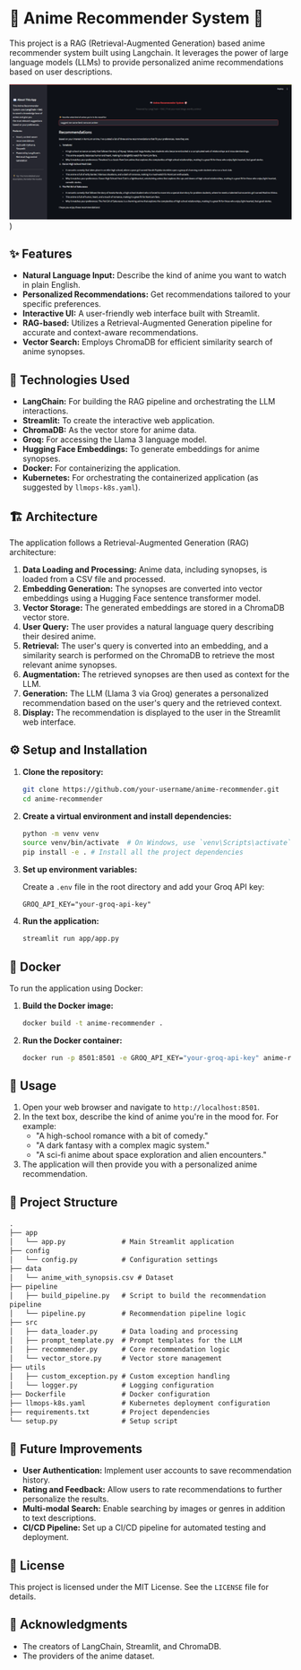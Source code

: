# 🎌 Anime Recommender System 🎨

This project is a RAG (Retrieval-Augmented Generation) based anime recommender system built using Langchain. It leverages the power of large language models (LLMs) to provide personalized anime recommendations based on user descriptions.

![Alt text](images/recommendation.png))


## ✨ Features

*   **Natural Language Input:** Describe the kind of anime you want to watch in plain English.
*   **Personalized Recommendations:** Get recommendations tailored to your specific preferences.
*   **Interactive UI:** A user-friendly web interface built with Streamlit.
*   **RAG-based:** Utilizes a Retrieval-Augmented Generation pipeline for accurate and context-aware recommendations.
*   **Vector Search:** Employs ChromaDB for efficient similarity search of anime synopses.

## 🚀 Technologies Used

*   **LangChain:** For building the RAG pipeline and orchestrating the LLM interactions.
*   **Streamlit:** To create the interactive web application.
*   **ChromaDB:** As the vector store for anime data.
*   **Groq:** For accessing the Llama 3 language model.
*   **Hugging Face Embeddings:** To generate embeddings for anime synopses.
*   **Docker:** For containerizing the application.
*   **Kubernetes:** For orchestrating the containerized application (as suggested by `llmops-k8s.yaml`).

## 🏗️ Architecture

The application follows a Retrieval-Augmented Generation (RAG) architecture:

1.  **Data Loading and Processing:** Anime data, including synopses, is loaded from a CSV file and processed.
2.  **Embedding Generation:** The synopses are converted into vector embeddings using a Hugging Face sentence transformer model.
3.  **Vector Storage:** The generated embeddings are stored in a ChromaDB vector store.
4.  **User Query:** The user provides a natural language query describing their desired anime.
5.  **Retrieval:** The user's query is converted into an embedding, and a similarity search is performed on the ChromaDB to retrieve the most relevant anime synopses.
6.  **Augmentation:** The retrieved synopses are then used as context for the LLM.
7.  **Generation:** The LLM (Llama 3 via Groq) generates a personalized recommendation based on the user's query and the retrieved context.
8.  **Display:** The recommendation is displayed to the user in the Streamlit web interface.

## ⚙️ Setup and Installation

1.  **Clone the repository:**

    ```bash
    git clone https://github.com/your-username/anime-recommender.git
    cd anime-recommender
    ```

2.  **Create a virtual environment and install dependencies:**

    ```bash
    python -m venv venv
    source venv/bin/activate  # On Windows, use `venv\Scripts\activate`
    pip install -e . # Install all the project dependencies
    ```

3.  **Set up environment variables:**

    Create a `.env` file in the root directory and add your Groq API key:

    ```
    GROQ_API_KEY="your-groq-api-key"
    ```

4.  **Run the application:**

    ```bash
    streamlit run app/app.py
    ```

## 🐳 Docker

To run the application using Docker:

1.  **Build the Docker image:**

    ```bash
    docker build -t anime-recommender .
    ```

2.  **Run the Docker container:**

    ```bash
    docker run -p 8501:8501 -e GROQ_API_KEY="your-groq-api-key" anime-recommender
    ```

## 📖 Usage

1.  Open your web browser and navigate to `http://localhost:8501`.
2.  In the text box, describe the kind of anime you're in the mood for. For example:
    *   "A high-school romance with a bit of comedy."
    *   "A dark fantasy with a complex magic system."
    *   "A sci-fi anime about space exploration and alien encounters."
3.  The application will then provide you with a personalized anime recommendation.

## 📁 Project Structure

```
.
├── app
│   └── app.py              # Main Streamlit application
├── config
│   └── config.py           # Configuration settings
├── data
│   └── anime_with_synopsis.csv # Dataset
├── pipeline
│   ├── build_pipeline.py   # Script to build the recommendation pipeline
│   └── pipeline.py         # Recommendation pipeline logic
├── src
│   ├── data_loader.py      # Data loading and processing
│   ├── prompt_template.py  # Prompt templates for the LLM
│   ├── recommender.py      # Core recommendation logic
│   └── vector_store.py     # Vector store management
├── utils
│   ├── custom_exception.py # Custom exception handling
│   └── logger.py           # Logging configuration
├── Dockerfile              # Docker configuration
├── llmops-k8s.yaml         # Kubernetes deployment configuration
├── requirements.txt        # Project dependencies
└── setup.py                # Setup script
```

## 🔮 Future Improvements

*   **User Authentication:** Implement user accounts to save recommendation history.
*   **Rating and Feedback:** Allow users to rate recommendations to further personalize the results.
*   **Multi-modal Search:** Enable searching by images or genres in addition to text descriptions.
*   **CI/CD Pipeline:** Set up a CI/CD pipeline for automated testing and deployment.

## 📄 License

This project is licensed under the MIT License. See the `LICENSE` file for details.

## 🙏 Acknowledgments

*   The creators of LangChain, Streamlit, and ChromaDB.
*   The providers of the anime dataset.
